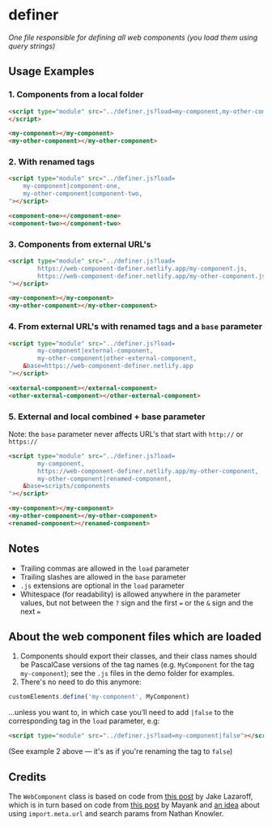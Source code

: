 # definer
<i>One file responsible for defining all web components (you load them using query strings)</i>

## Usage Examples

### 1. Components from a local folder

```html
<script type="module" src="../definer.js?load=my-component,my-other-component">
</script>
```
```html
<my-component></my-component>
<my-other-component></my-other-component>
```

### 2. With renamed tags
```html
<script type="module" src="../definer.js?load=
    my-component|component-one,
    my-other-component|component-two,
"></script>
```
```html
<component-one></component-one>
<component-two></component-two>
```

### 3. Components from external URL's
```html
<script type="module" src="../definer.js?load=
        https://web-component-definer.netlify.app/my-component.js,
        https://web-component-definer.netlify.app/my-other-component.js,
"></script>
```
```html
<my-component></my-component>
<my-other-component></my-other-component>
```

### 4. From external URL's with renamed tags and a `base` parameter
```html
<script type="module" src="../definer.js?load=
        my-component|external-component,
        my-other-component|other-external-component,
    &base=https://web-component-definer.netlify.app
"></script>
```
```html
<external-component></external-component>
<other-external-component></other-external-component>
```

### 5. External and local combined + base parameter
Note: the `base` parameter never affects URL's that start with `http://` or `https://`
```html
<script type="module" src="../definer.js?load=
        my-component,
        https://web-component-definer.netlify.app/my-other-component,
        my-other-component|renamed-component,
    &base=scripts/components
"></script>
```
```html
<my-component></my-component>
<my-other-component></my-other-component>
<renamed-component></renamed-component>
```

## Notes
- Trailing commas are allowed in the `load` parameter
- Trailing slashes are allowed in the `base` parameter
- `.js` extensions are optional in the `load` parameter
- Whitespace (for readability) is allowed anywhere in the parameter values, but not between the `?` sign and the first `=` or the `&` sign and the next `=`

## About the web component files which are loaded
1. Components should export their classes, and their class names should be PascalCase versions of the tag names (e.g. `MyComponent` for the tag `my-component`); see the `.js` files in the demo folder for examples.
2. There's no need to do this anymore:
```javascript
customElements.define('my-component', MyComponent)
```
…unless you want to, in which case you’ll need to add `|false` to the corresponding tag in the `load` parameter, e.g:
```html
<script type="module" src="../definer.js?load=my-component|false"></script>
```
(See example 2 above — it's as if you're renaming the tag to `false`)


## Credits
The `WebComponent` class is based on code from [this post](https://til.jakelazaroff.com/html/define-a-custom-element/) by Jake Lazaroff, which is in turn based on code from [this post](https://mayank.co/blog/defining-custom-elements/) by Mayank and [an idea](https://knowler.dev/blog/to-define-custom-elements-or-not-when-distributing-them) about using `import.meta.url` and search params from Nathan Knowler.
